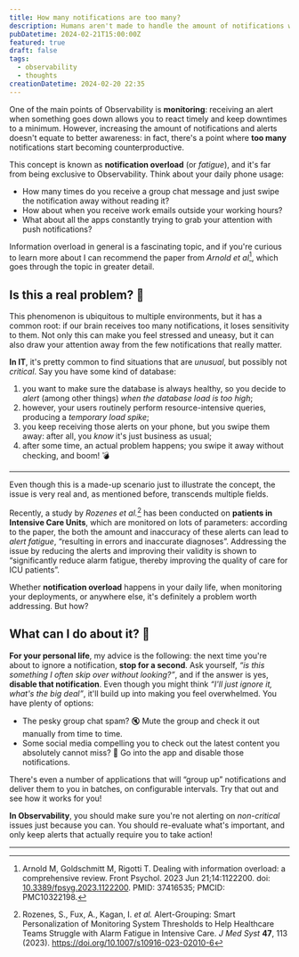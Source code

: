 ```yaml
---
title: How many notifications are too many?
description: Humans aren't made to handle the amount of notifications we receive nowadays. What's the real issue and how can you prevent it?
pubDatetime: 2024-02-21T15:00:00Z
featured: true
draft: false
tags:
  - observability
  - thoughts
creationDatetime: 2024-02-20 22:35
---
```


One of the main points of Observability is **monitoring**: receiving an alert when something goes down allows you to react timely and keep downtimes to a minimum. However, increasing the amount of notifications and alerts doesn't equate to better awareness: in fact, there's a point where **too many** notifications start becoming counterproductive.

This concept is known as **notification overload** (or _fatigue_), and it's far from being exclusive to Observability. Think about your daily phone usage:

- How many times do you receive a group chat message and just swipe the notification away without reading it?
- How about when you receive work emails outside your working hours?
- What about all the apps constantly trying to grab your attention with push notifications?

Information overload in general is a fascinating topic, and if you're curious to learn more about I can recommend the paper from _Arnold et al_[^overload], which goes through the topic in greater detail.

## Is this a real problem? 🫠

This phenomenon is ubiquitous to multiple environments, but it has a common root: if our brain receives too many notifications, it loses sensitivity to them. Not only this can make you feel stressed and uneasy, but it can also draw your attention away from the few notifications that really matter.

**In IT**, it's pretty common to find situations that are _unusual_, but possibly not _critical_. Say you have some kind of database:

1. you want to make sure the database is always healthy, so you decide to _alert_ (among other things) _when the database load is too high_;
2. however, your users routinely perform resource-intensive queries, producing a _temporary load spike_;
3. you keep receiving those alerts on your phone, but you swipe them away: after all, you _know_ it's just business as usual;
4. after some time, an actual problem happens; you swipe it away without checking, and boom! 💣

---

Even though this is a made-up scenario just to illustrate the concept, the issue is very real and, as mentioned before, transcends multiple fields.

Recently, a study by _Rozenes et al._[^icu] has been conducted on **patients in Intensive Care Units**, which are monitored on lots of parameters: according to the paper, the both the amount and inaccuracy of these alerts can lead to _alert fatigue_, “resulting in errors and inaccurate diagnoses”. Addressing the issue by reducing the alerts and improving their validity is shown to “significantly reduce alarm fatigue, thereby improving the quality of care for ICU patients”.

Whether **notification overload** happens in your daily life, when monitoring your deployments, or anywhere else, it's definitely a problem worth addressing. But how?

## What can I do about it? 🧐

**For your personal life**, my advice is the following: the next time you're about to ignore a notification, **stop for a second**. Ask yourself, _“is this something I often skip over without looking?”_, and if the answer is yes, **disable that notification**. Even though you might think _“I'll just ignore it, what's the big deal”_, it'll build up into making you feel overwhelmed. You have plenty of options:

- The pesky group chat spam? 🔇 Mute the group and check it out manually from time to time.
- Some social media compelling you to check out the latest content you absolutely cannot miss? 🔕 Go into the app and disable those notifications.

There's even a number of applications that will “group up” notifications and deliver them to you in batches, on configurable intervals. Try that out and see how it works for you!

**In Observability**, you should make sure you're not alerting on _non-critical_ issues just because you can. You should re-evaluate what's important, and only keep alerts that actually require you to take action!

---

[^overload]: Arnold M, Goldschmitt M, Rigotti T. Dealing with information overload: a comprehensive review. Front Psychol. 2023 Jun 21;14:1122200. doi: [10.3389/fpsyg.2023.1122200](https://doi.org/10.3389%2Ffpsyg.2023.1122200). PMID: 37416535; PMCID: PMC10322198.
[^icu]: Rozenes, S., Fux, A., Kagan, I. *et al.* Alert-Grouping: Smart Personalization of Monitoring System Thresholds to Help Healthcare Teams Struggle with Alarm Fatigue in Intensive Care. *J Med Syst* **47**, 113 (2023). https://doi.org/10.1007/s10916-023-02010-6
